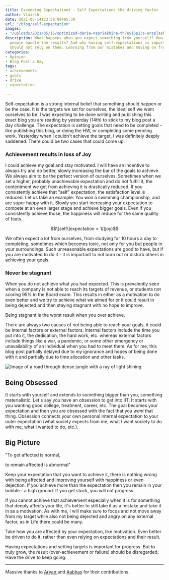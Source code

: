 ```yaml
---
title: Exceeding Expectations - Self Expectations the driving factor
author: Vimarsh
date: 2021-05-14T23:59:00+05:30
url: "/blog/self-expectation"
images:
- "/uploads/2021/05/15/optimized-daria-nepriakhina-th7eyi6p23s-unsplash-1.jpg"
description: What happens when you expect something from yourself? How do different
  people handle the results? And why having self-expectations is important but one
  should not rely on them. Learning from our mistakes and moving on from achievements.
categories:
- Opinion
- Blog Post a Day
tags:
- achievements
- goals
- drive
- expectation

---
```

Self-expectation is a strong internal belief that something should happen or be the case. It is the targets we set for ourselves, the ideal self we want ourselves to be. I was expecting to be done writing and publishing this exact blog you are reading by yesterday (14th) to stick to my blog post a day challenge. The expectation is setting goals that need to be completed - like publishing this blog, or doing the HW, or completing some pending work. Yesterday when I couldn't achieve the target, I was definitely deeply saddened. There could be two cases that could come up:

### **Achievement results in loss of Joy**

I could achieve my goal and stay motivated. I will have an incentive to always try and do better, slowly increasing the bar of the goals to achieve. We always aim to be the perfect version of ourselves. Sometimes when we set a higher, probably unachievable expectation and do not fulfill it, the contentment we get from achieving it is drastically reduced. If you consistently achieve that "self" expectation, the satisfaction level is reduced. Let us take an example: You won a swimming championship, and are super happy with it. Slowly you start increasing your expectation to compete at an even larger stage and achieve bigger goals. Even if you consistently achieve those, the happiness will reduce for the same quality of feats.

$$\[self\]expectation ∝ 1/(joy)$$

We often expect a lot from ourselves, from studying for 10 hours a day to completing, sometimes which becomes toxic, not only for you but people in your surroundings. Such unreasonable expectations are good to have, but if you are motivated to do it - it is important to not burn out or disturb others in achieving your goals.

### **Never be stagnant**

When you do not achieve what you had expected. This is prevalently seen when a company is not able to reach its targets of revenue, or students not scoring 95% in the Board exam. This results in either as a motivation to do even better and we try to achieve what we aimed for or it could result in being dejected and then staying stagnant with no hope to improve.

Being stagnant is the worst result when you over achieve.

There are always two causes of not being able to reach your goals, it could be internal factors or external factors. Internal factors include the time you put into it, the dedication, the hard work, etc. whereas external factors include things like a war, a pandemic, or some other emergency or unavailability of an individual when you had to meet them. As for me, this blog post partially delayed due to my ignorance and hopes of being done with it and partially due to time allocation and other tasks.

![Image of a road through dense jungle with a ray of light shining](/uploads/2021/05/15/optimized-john-towner-3kv48ns4wuu-unsplash.jpg)

## **Being Obsessed**

It starts with yourself and extends to something bigger than you, something materialistic. Let's say you have an obsession to get into IIT. It starts with you wanting good college, treatment, career, etc. The goal becomes your expectation and then you are obsessed with the fact that you _want_ that thing. Obsession connects your own personal internal expectation to your outer expectation (what society expects from me, what I want society to do with me, what I wanted to do, etc.).

## **Big Picture**

"To get affected is normal,

to remain affected is abnormal"

Keep your expectation that you want to achieve it, there is nothing wrong with being affected and improving yourself with happiness or even dejection. If you achieve more than the expectation then you remain in your bubble - a high ground. If you get stuck, you will not progress.

If you cannot achieve that achievement especially when it is for something that deeply affects your life, it's better to still take it as a mistake and take it in as a motivation. As with me, I will make sure to focus and not move away from my target while also not being dejected and angry on any external factor, as in Life there could be many.

Take how you are affected by your expectation, like motivation. Even better be driven to do it, rather than even relying on expectations and their result.

Having expectations and setting targets is important for progress. But to truly grow, the result (over-achievement or failure) should be disregarded. Have the drive to keep going.

***

Massive thanks to [Aryan ](https://aryantiwari.com/?utm_source=vimarsh)and [Aabhas](https://aabhass.in/?utm_source=vimarsh) for their contributions.